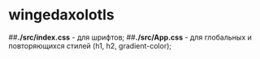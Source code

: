 # wingedaxolotls

##**./src/index.css** - для шрифтов;
##**./src/App.css** - для глобальных и повторяющихся стилей (h1, h2, gradient-color);
